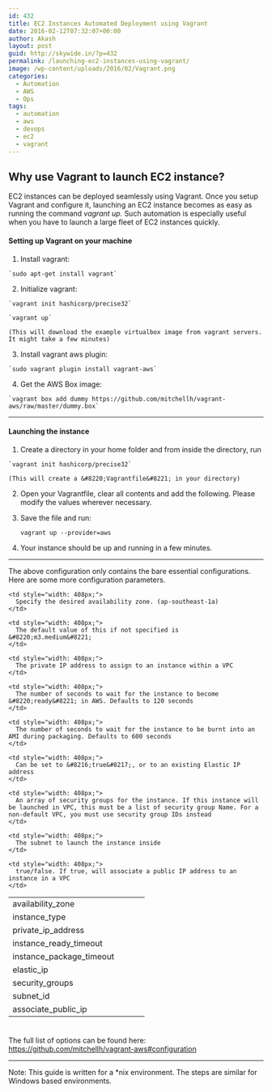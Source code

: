 ```yaml
---
id: 432
title: EC2 Instances Automated Deployment using Vagrant
date: 2016-02-12T07:32:07+00:00
author: Akash
layout: post
guid: http://skywide.in/?p=432
permalink: /launching-ec2-instances-using-vagrant/
image: /wp-content/uploads/2016/02/Vagrant.png
categories:
  - Automation
  - AWS
  - Ops
tags:
  - automation
  - aws
  - devops
  - ec2
  - vagrant
---
```

<h2 style="text-align: left;">
  Why use Vagrant to launch EC2 instance?
</h2>

<p style="text-align: left;">
  EC2 instances can be deployed seamlessly using Vagrant. Once you setup Vagrant and configure it, launching an EC2 instance becomes as easy as running the command <em>vagrant up. </em>Such automation is especially useful when you have to launch a large fleet of EC2 instances quickly.
</p>

<h4 style="text-align: left;">
  Setting up Vagrant on your machine
</h4>

  1. Install vagrant:
  
    `sudo apt-get install vagrant`
  2. Initialize vagrant:
  
    `vagrant init hashicorp/precise32`
  
    `vagrant up`
  
    (This will download the example virtualbox image from vagrant servers. It might take a few minutes)
  3. Install vagrant aws plugin:
  
    `sudo vagrant plugin install vagrant-aws`
  4. Get the AWS Box image:
  
    `vagrant box add dummy https://github.com/mitchellh/vagrant-aws/raw/master/dummy.box`

* * *

<h4 style="text-align: left;">
  Launching the instance
</h4>

  1. Create a directory in your home folder and from inside the directory, run
  
    `vagrant init hashicorp/precise32`
  
    (This will create a &#8220;Vagrantfile&#8221; in your directory)
  2. Open your Vagrantfile, clear all contents and add the following. Please modify the values wherever necessary.
  
    
  3. Save the file and run:
  
     `vagrant up --provider=aws`
  4. Your instance should be up and running in a few minutes.

* * *

The above configuration only contains the bare essential configurations. Here are some more configuration parameters.

<table style="height: 258px; width: 675px;">
  <tr>
    <td style="width: 253px;">
      availability_zone
    </td>
    
    <td style="width: 408px;">
      Specify the desired availability zone. (ap-southeast-1a)
    </td>
  </tr>
  
  <tr>
    <td style="width: 253px;">
      instance_type
    </td>
    
    <td style="width: 408px;">
      The default value of this if not specified is &#8220;m3.medium&#8221;
    </td>
  </tr>
  
  <tr>
    <td style="width: 253px;">
      private_ip_address
    </td>
    
    <td style="width: 408px;">
      The private IP address to assign to an instance within a VPC
    </td>
  </tr>
  
  <tr>
    <td style="width: 253px;">
      instance_ready_timeout
    </td>
    
    <td style="width: 408px;">
      The number of seconds to wait for the instance to become &#8220;ready&#8221; in AWS. Defaults to 120 seconds
    </td>
  </tr>
  
  <tr>
    <td style="width: 253px;">
      instance_package_timeout
    </td>
    
    <td style="width: 408px;">
      The number of seconds to wait for the instance to be burnt into an AMI during packaging. Defaults to 600 seconds
    </td>
  </tr>
  
  <tr>
    <td style="width: 253px;">
      elastic_ip
    </td>
    
    <td style="width: 408px;">
      Can be set to &#8216;true&#8217;, or to an existing Elastic IP address
    </td>
  </tr>
  
  <tr>
    <td style="width: 253px;">
      security_groups
    </td>
    
    <td style="width: 408px;">
      An array of security groups for the instance. If this instance will be launched in VPC, this must be a list of security group Name. For a non-default VPC, you must use security group IDs instead
    </td>
  </tr>
  
  <tr>
    <td style="width: 253px;">
      subnet_id
    </td>
    
    <td style="width: 408px;">
      The subnet to launch the instance inside
    </td>
  </tr>
  
  <tr>
    <td style="width: 253px;">
      associate_public_ip
    </td>
    
    <td style="width: 408px;">
      true/false. If true, will associate a public IP address to an instance in a VPC
    </td>
  </tr>
</table>

The full list of options can be found here: <a href="https://github.com/mitchellh/vagrant-aws#configuration" target="_blank">https://github.com/mitchellh/vagrant-aws#configuration</a>

* * *

Note: This guide is written for a *nix environment. The steps are similar for Windows based environments.
